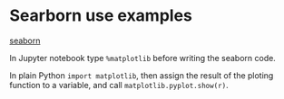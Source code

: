 # Searborn use examples

[seaborn](https://seaborn.pydata.org/)

In Jupyter notebook type `%matplotlib` before writing the seaborn code.

In plain Python `import matplotlib`, then assign the result of the ploting function
to a variable, and call `matplotlib.pyplot.show(r)`.


